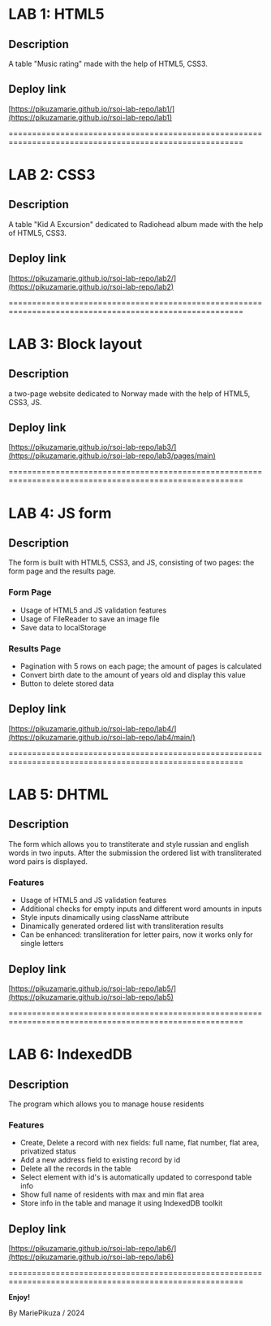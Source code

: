 # LAB 1: HTML5

## Description
A table "Music rating"  made with the help of HTML5, CSS3.

## Deploy link
[https://pikuzamarie.github.io/rsoi-lab-repo/lab1/](https://pikuzamarie.github.io/rsoi-lab-repo/lab1)

========================================================================================================

# LAB 2: CSS3

## Description
A table "Kid A Excursion" dedicated to Radiohead album made with the help of HTML5, CSS3.

## Deploy link
[https://pikuzamarie.github.io/rsoi-lab-repo/lab2/](https://pikuzamarie.github.io/rsoi-lab-repo/lab2)

========================================================================================================

# LAB 3: Block layout

## Description
a two-page website dedicated to Norway  made with the help of HTML5, CSS3, JS.

## Deploy link
[https://pikuzamarie.github.io/rsoi-lab-repo/lab3/](https://pikuzamarie.github.io/rsoi-lab-repo/lab3/pages/main)

========================================================================================================

# LAB 4: JS form

## Description
The form is built with HTML5, CSS3, and JS, consisting of two pages: the form page and the results page.

### Form Page
- Usage of HTML5 and JS validation features
- Usage of FileReader to save an image file
- Save data to localStorage

### Results Page
- Pagination with 5 rows on each page; the amount of pages is calculated
- Convert birth date to the amount of years old and display this value
- Button to delete stored data
  
## Deploy link
[https://pikuzamarie.github.io/rsoi-lab-repo/lab4/](https://pikuzamarie.github.io/rsoi-lab-repo/lab4/main/)

========================================================================================================

# LAB 5: DHTML

## Description
The form which allows you to transtiterate and style russian and english words in two inputs. After the submission the ordered list with transliterated word pairs is displayed.

### Features
- Usage of HTML5 and JS validation features
- Additional checks for empty inputs and different word amounts in inputs
- Style inputs dinamically using className attribute
- Dinamically generated ordered list with transliteration results
- Can be enhanced: transliteration for letter pairs, now it works only for single letters
  
## Deploy link
[https://pikuzamarie.github.io/rsoi-lab-repo/lab5/](https://pikuzamarie.github.io/rsoi-lab-repo/lab5)

========================================================================================================

# LAB 6: IndexedDB

## Description
The program which allows you to manage house residents

### Features
- Create, Delete a record with nex fields: full name, flat number, flat area, privatized status
- Add a new address field to existing record by id
- Delete all the records in the table
- Select element with id's is automatically updated to correspond table info
- Show full name of residents with max and min flat area
- Store info in the table and manage it using IndexedDB toolkit
  
## Deploy link
[https://pikuzamarie.github.io/rsoi-lab-repo/lab6/](https://pikuzamarie.github.io/rsoi-lab-repo/lab6)

========================================================================================================

**Enjoy!**

By MariePikuza / 2024
